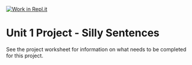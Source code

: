 [![Work in Repl.it](https://classroom.github.com/assets/work-in-replit-14baed9a392b3a25080506f3b7b6d57f295ec2978f6f33ec97e36a161684cbe9.svg)](https://classroom.github.com/online_ide?assignment_repo_id=3308095&assignment_repo_type=AssignmentRepo)
# Unit 1 Project - Silly Sentences

See the project worksheet for information on what needs to be completed for this project.